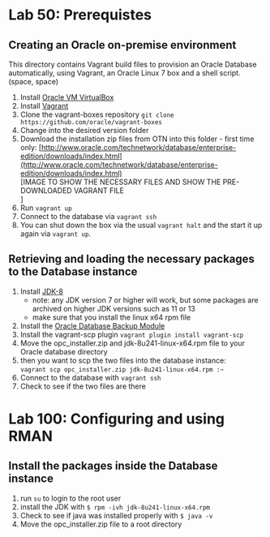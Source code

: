 # Lab 50: Prerequistes 



## Creating an Oracle on-premise environment
This directory contains Vagrant build files to provision an Oracle Database automatically, using Vagrant, an Oracle Linux 7 box and a shell script.(space, space)

1. Install [Oracle VM VirtualBox](https://www.virtualbox.org/wiki/Downloads)
2. Install [Vagrant](https://vagrantup.com/)
3. Clone the vagrant-boxes repository `git clone https://github.com/oracle/vagrant-boxes`
2. Change into the desired version folder
3. Download the installation zip files from OTN into this folder - first time only:
[http://www.oracle.com/technetwork/database/enterprise-edition/downloads/index.html](http://www.oracle.com/technetwork/database/enterprise-edition/downloads/index.html)<br />
   [IMAGE TO SHOW THE NECESSARY FILES AND SHOW THE PRE-DOWNLOADED VAGRANT FILE <br />]
4. Run `vagrant up`
5. Connect to the database via `vagrant ssh`
6. You can shut down the box via the usual `vagrant halt` and the start it up again via `vagrant up`.

## Retrieving and loading the necessary packages to the Database instance
1. Install [JDK-8](https://www.oracle.com/technetwork/java/javase/downloads/jdk8-downloads-2133151.html)
   - note: any JDK version 7 or higher will work, but some packages are archived on higher JDK versions such as 11 or 13
   - make sure that you install the linux x64 rpm file
2. Install the [Oracle Database Backup Module](https://www.oracle.com/database/technologies/oracle-cloud-backup-downloads.html)
3. Install the vagrant-scp plugin `vagrant plugin install vagrant-scp`
4. Move the opc_installer.zip and jdk-8u241-linux-x64.rpm file to your Oracle database directory
5. then you want to scp the two files into the database instance: <br />
   `vagrant scp opc_installer.zip jdk-8u241-linux-x64.rpm :~`
6. Connect to the database with `vagrant ssh`
7. Check to see if the two files are there


# Lab 100: Configuring and using RMAN


##  Install the packages inside the Database instance
1. run `su` to login to the root user 
2. install the JDK with `$ rpm -ivh jdk-8u241-linux-x64.rpm`
3. Check to see if java was installed properly with `$ java -v`
4. Move the opc_installer.zip file to a root directory
